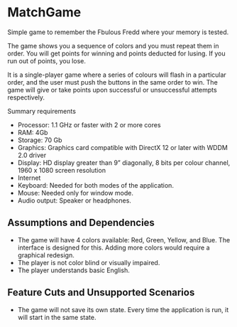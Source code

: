 # MatchGame
Simple game to remember the Fbulous Fredd where your memory is tested.

The game shows you a sequence of colors and you must repeat them in order. You will get points for winning and points deducted for lusing. If you run out of points, you lose.

It is a single-player game where a series of colours will flash in a particular order, and the user must push the buttons in the same order to win. The game will give or take points upon successful or unsuccessful attempts respectively.

Summary requirements
* Processor: 1.1 GHz or faster with 2 or more cores
* RAM: 4Gb
* Storage: 70 Gb
* Graphics: Graphics card compatible with DirectX 12 or later with WDDM 2.0 driver
* Display: HD display greater than 9” diagonally, 8 bits per colour channel, 1960 x 1080 screen resolution
* Internet
* Keyboard: Needed for both modes of the application.
* Mouse: Needed only for window mode.
* Audio output: Speaker or headphones.

## Assumptions and Dependencies
* The game will have 4 colors available: Red, Green, Yellow, and Blue. The interface is designed for this. Adding more colors would require a graphical redesign.
* The player is not color blind or visually impaired.
* The player understands basic English.
## Feature Cuts and Unsupported Scenarios
* The game will not save its own state. Every time the application is run, it will start in the same state.
